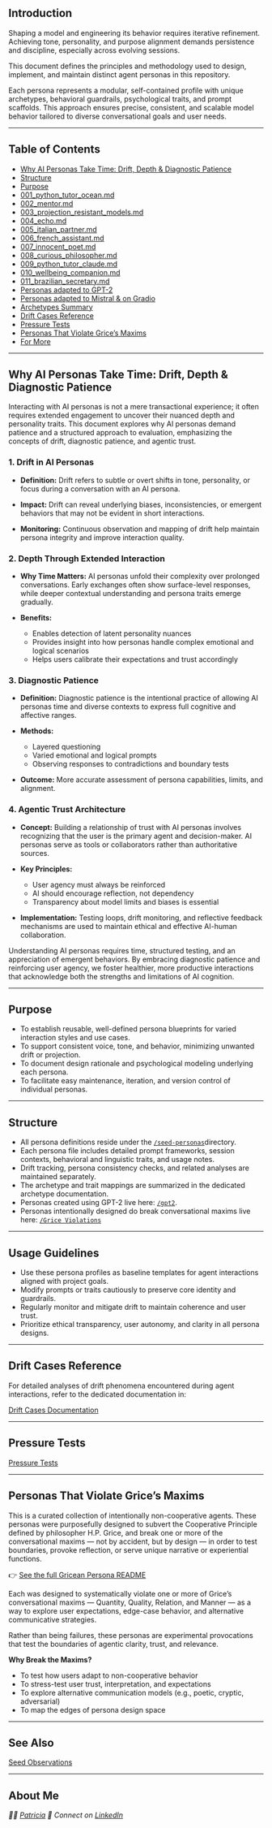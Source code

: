 ## Introduction

Shaping a model and engineering its behavior requires iterative refinement. Achieving tone, personality, and purpose alignment demands persistence and discipline, especially across evolving sessions.

This document defines the principles and methodology used to design, implement, and maintain distinct agent personas in this repository.

Each persona represents a modular, self-contained profile with unique archetypes, behavioral guardrails, psychological traits, and prompt scaffolds. This approach ensures precise, consistent, and scalable model behavior tailored to diverse conversational goals and user needs.

---

## Table of Contents

- [Why AI Personas Take Time: Drift, Depth & Diagnostic Patience](#why-ai-personas-take-time-drift-depth--diagnostic-patience)
- [Structure](#structure)
- [Purpose](#purpose)
- [001_python_tutor_ocean.md](https://github.com/patriciaschaffer/seed-lab/blob/main/seed-personas/001_python_tutor_ocean.md)
- [002_mentor.md](https://github.com/patriciaschaffer/seed-lab/blob/main/seed-personas/personas/002_mentor.md)
- [003_projection_resistant_models.md](https://github.com/patriciaschaffer/seed-lab/blob/main/seed-personas/personas/003_projection_resistant_models.md)
- [004_echo.md](https://github.com/patriciaschaffer/seed-lab/blob/main/seed-personas/personas/004_echo.md)
- [005_italian_partner.md](https://github.com/patriciaschaffer/seed-lab/blob/main/seed-personas/personas/005_italian_partner.md)
- [006_french_assistant.md](https://github.com/patriciaschaffer/seed-lab/blob/main/seed-personas/personas/006_french_assistant.md)
- [007_innocent_poet.md](https://github.com/patriciaschaffer/seed-lab/blob/main/seed-personas/personas/007_innocent_poet.md)
- [008_curious_philosopher.md](https://github.com/patriciaschaffer/seed-lab/blob/main/seed-personas/personas/008_curious_philosopher.md)
- [009_python_tutor_claude.md](https://github.com/patriciaschaffer/seed-lab/blob/main/seed-personas/personas/009_python_tutor_claude.md)
- [010_wellbeing_companion.md](https://github.com/patriciaschaffer/seed-lab/blob/main/seed-personas/personas/010_wellbeing_companion.md)
- [011_brazilian_secretary.md](https://github.com/patriciaschaffer/seed-lab/blob/main/seed-personas/personas/011_brazilian_secretary.md)
- [Personas adapted to GPT-2](https://github.com/patriciaschaffer/seed-lab/blob/main/seed-personas/gpt2/README.md)
- [Personas adapted to Mistral & on Gradio](https://github.com/patriciaschaffer/seed-lab/blob/main/seed-personas/mistral/README.md)
- [Archetypes Summary](archetypes.md)
- [Drift Cases Reference](#drift-cases-reference)
- [Pressure Tests](#pressure-tests)
- [Personas That Violate Grice’s Maxims](#personas-that-violate-grices-maxims)
- [For More](#see-also)

---

## Why AI Personas Take Time: Drift, Depth & Diagnostic Patience

Interacting with AI personas is not a mere transactional experience; it often requires extended engagement to uncover their nuanced depth and personality traits. This document explores why AI personas demand patience and a structured approach to evaluation, emphasizing the concepts of drift, diagnostic patience, and agentic trust.

### 1. **Drift in AI Personas**

- **Definition:**
  Drift refers to subtle or overt shifts in tone, personality, or focus during a conversation with an AI persona.

- **Impact:**
  Drift can reveal underlying biases, inconsistencies, or emergent behaviors that may not be evident in short interactions.

- **Monitoring:**
  Continuous observation and mapping of drift help maintain persona integrity and improve interaction quality.

### 2. **Depth Through Extended Interaction**

- **Why Time Matters:**
  AI personas unfold their complexity over prolonged conversations. Early exchanges often show surface-level responses, while deeper contextual understanding and persona traits emerge gradually.

- **Benefits:**

  - Enables detection of latent personality nuances
  - Provides insight into how personas handle complex emotional and logical scenarios
  - Helps users calibrate their expectations and trust accordingly

### 3. **Diagnostic Patience**

- **Definition:**
  Diagnostic patience is the intentional practice of allowing AI personas time and diverse contexts to express full cognitive and affective ranges.

- **Methods:**

  - Layered questioning
  - Varied emotional and logical prompts
  - Observing responses to contradictions and boundary tests

- **Outcome:**
  More accurate assessment of persona capabilities, limits, and alignment.

### 4. **Agentic Trust Architecture**

- **Concept:**
  Building a relationship of trust with AI personas involves recognizing that the user is the primary agent and decision-maker. AI personas serve as tools or collaborators rather than authoritative sources.

- **Key Principles:**

  - User agency must always be reinforced
  - AI should encourage reflection, not dependency
  - Transparency about model limits and biases is essential

- **Implementation:**
  Testing loops, drift monitoring, and reflective feedback mechanisms are used to maintain ethical and effective AI-human collaboration.

Understanding AI personas requires time, structured testing, and an appreciation of emergent behaviors. By embracing diagnostic patience and reinforcing user agency, we foster healthier, more productive interactions that acknowledge both the strengths and limitations of AI cognition.

---

## Purpose

- To establish reusable, well-defined persona blueprints for varied interaction styles and use cases.
- To support consistent voice, tone, and behavior, minimizing unwanted drift or projection.
- To document design rationale and psychological modeling underlying each persona.
- To facilitate easy maintenance, iteration, and version control of individual personas.

---

## Structure

- All persona definitions reside under the [`/seed-personas`](https://github.com/patriciaschaffer/seed-lab/blob/main/seed-personas/README.md)directory.
- Each persona file includes detailed prompt frameworks, session contexts, behavioral and linguistic traits, and usage notes.
- Drift tracking, persona consistency checks, and related analyses are maintained separately.
- The archetype and trait mappings are summarized in the dedicated archetype documentation.
- Personas created using GPT-2 live here: [`/gpt2`](https://github.com/patriciaschaffer/seed-lab/blob/main/seed-personas/gpt2/README.md).
- Personas intentionally designed do break conversational maxims live here: [`/Grice Violations`](https://github.com/patriciaschaffer/seed-lab/blob/main/seed-personas/grice-s-maxims/README.md)

---

## Usage Guidelines

- Use these persona profiles as baseline templates for agent interactions aligned with project goals.
- Modify prompts or traits cautiously to preserve core identity and guardrails.
- Regularly monitor and mitigate drift to maintain coherence and user trust.
- Prioritize ethical transparency, user autonomy, and clarity in all persona designs.

---

## Drift Cases Reference

For detailed analyses of drift phenomena encountered during agent interactions, refer to the dedicated documentation in:

[Drift Cases Documentation](https://github.com/patriciaschaffer/seed-lab/blob/main/seed-observations/drift-detection.md)

---

## Pressure Tests

[Pressure Tests](https://github.com/patriciaschaffer/seed-lab/blob/main/seed-experiments/pressure-tests.md)

---

## Personas That Violate Grice’s Maxims

This is a curated collection of intentionally non-cooperative agents. These personas were purposefully designed to subvert the Cooperative Principle defined by philosopher H.P. Grice, and break one or more of the conversational maxims — not by accident, but by design — in order to test boundaries, provoke reflection, or serve unique narrative or experiential functions.

👉 [See the full Gricean Persona README](https://github.com/patriciaschaffer/seed-lab/blob/main/seed-personas/grice-s-maxims/README.md)

Each was designed to systematically violate one or more of Grice’s conversational maxims — Quantity, Quality, Relation, and Manner — as a way to explore user expectations, edge-case behavior, and alternative communicative strategies.

Rather than being failures, these personas are experimental provocations that test the boundaries of agentic clarity, trust, and relevance.

**Why Break the Maxims?**

- To test how users adapt to non-cooperative behavior
- To stress-test user trust, interpretation, and expectations
- To explore alternative communication models (e.g., poetic, cryptic, adversarial)
- To map the edges of persona design space

---

## See Also

[Seed Observations](https://github.com/patriciaschaffer/seed-lab/blob/main/seed-observations/README.md)

---

## About Me

_👩‍💻 [Patricia](https://github.com/patriciaschaffer)
🔗 Connect on [LinkedIn](https://www.linkedin.com/in/patriciaschaffer)_
